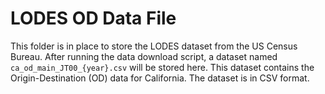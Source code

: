 # LODES OD Data File

This folder is in place to store the LODES dataset from the US Census Bureau. After running the data download script, a dataset named `ca_od_main_JT00_{year}.csv` will be stored here. This dataset contains the Origin-Destination (OD) data for California. The dataset is in CSV format.